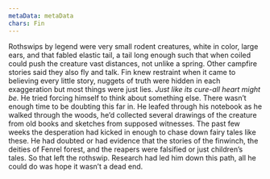 ```yaml
---
metaData: metaData
chars: Fin
---
```


Rothswips by legend were very small rodent creatures, white in color, large ears, and that fabled elastic tail, a tail long enough such that when coiled could push the creature vast distances, not unlike a spring. Other campfire stories said they also fly and talk. Fin knew restraint when it came to believing every little story, nuggets of truth were hidden in each exaggeration but most things were just lies. 
*Just like its cure-all heart might be.*
He tried forcing himself to think about something else. There wasn’t enough time to be doubting this far in. He leafed through his notebook as he walked through the woods, he’d collected several drawings of the creature from old books and sketches from supposed witnesses. The past few weeks the desperation had kicked in enough to chase down fairy tales like these. He had doubted or had evidence that the stories of the finwinch, the deities of Fenrel forest, and the reapers were falsified or just children’s tales. So that left the rothswip. Research had led him down this path, all he could do was hope it wasn’t a dead end.